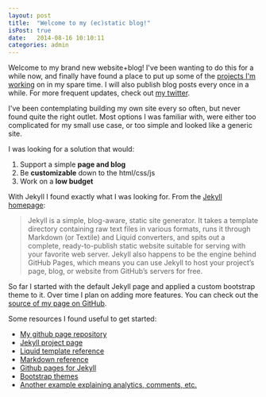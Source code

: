 ```yaml
---
layout: post
title:  "Welcome to my (ec)static blog!"
isPost: true
date:   2014-08-16 10:10:11
categories: admin
---
```


Welcome to my brand new website+blog! I've been wanting to do this for a while now, and finally have found a place to put up some of the [projects I'm working](/#projects) on in my spare time. I will also publish blog posts every once in a while. For more frequent updates, check out [my twitter](https://twitter.com/midi2dot0).

I've been contemplating building my own site every so often, but never found quite the right outlet. Most options I was familiar with, were either too complicated for my small use case, or too simple and looked like a generic site.

I was looking for a solution that would:

1. Support a simple **page and blog**
2. Be **customizable** down to the html/css/js
3. Work on a **low budget**

With Jekyll I found exactly what I was looking for. From the [Jekyll homepage](http://jekyllrb.com/docs/home/):

> Jekyll is a simple, blog-aware, static site generator. It takes a template directory containing raw text files in various formats, runs it through Markdown (or Textile) and Liquid converters, and spits out a complete, ready-to-publish static website suitable for serving with your favorite web server. Jekyll also happens to be the engine behind GitHub Pages, which means you can use Jekyll to host your project’s page, blog, or website from GitHub’s servers for free.

So far I started with the default Jekyll page and applied a custom bootstrap theme to it. Over time I plan on adding more features. You can check out the [source of my page on GitHub](https://github.com/bertique/bertique.github.io).

Some resources I found useful to get started:

* [My github page repository](https://github.com/bertique/bertique.github.io)
* [Jekyll project page](http://jekyllrb.com/)
* [Liquid template reference](https://github.com/Shopify/liquid/wiki/Liquid-for-Designers)
* [Markdown reference](http://daringfireball.net/projects/markdown/syntax)
* [Github pages for Jekyll](https://help.github.com/articles/using-jekyll-with-pages)
* [Bootstrap themes](http://www.blacktie.co/)
* [Another example explaining analytics, comments, etc.](http://joshualande.com/jekyll-github-pages-poole/)